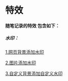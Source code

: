 # 特效

#### 随笔记录的特效 包含如下：
##### 水印：
  [1.网页背景添加水印](https://kateli.github.io/project/book/funny/watermark/index.html)

  [2.图片添加水印](https://kateli.github.io/project/book/funny/watermark/index1.html)

  [3.自定义背景添加自定义水印](https://kateli.github.io/project/book/funny/watermark/index2.html)

 